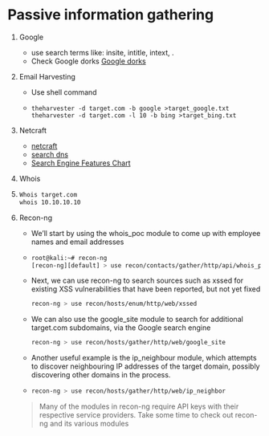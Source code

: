 # Passive information gathering
1. Google
	- use search terms like: insite, intitle, intext, .    
	- Check Google dorks [Google dorks](https://www.exploit-db.com/google-hacking-database/)
2. Email Harvesting
	- Use shell command
	- 
		```shell
		theharvester -d target.com -b google >target_google.txt
		theharvester -d target.com -l 10 -b bing >target_bing.txt
		```
		
3. Netcraft
	- [netcraft](http://www.netcraft.com/)
	- [search dns](http://searchdns.netcraft.com/)
	- [Search Engine Features Chart](http://www.searchengineshowdown.com/features/)
4. Whois
5. 
	```Bash
	Whois target.com
	whois 10.10.10.10
	```
	
5. Recon-ng
	- We’ll start by using the whois_poc module to come up with employee names and email addresses
	- 
		```Bash
		root@kali:~# recon-ng
		[recon-ng][default] > use recon/contacts/gather/http/api/whois_pocs
		```
		
	- Next, we can use recon-ng to search sources such as xssed for existing XSS vulnerabilities that have been reported, but not yet fixed

		```Bash
		recon-ng > use recon/hosts/enum/http/web/xssed
		```
		
	- We can also use the google_site module to search for additional target.com subdomains, via the Google search engine

		```Bash
		recon­-ng > use recon/hosts/gather/http/web/google_site
		```
		
	- Another useful example is the ip_neighbour module, which attempts to discover neighbouring IP addresses of the target domain, possibly discovering other domains in the process.
	- 
		```Bash
		recon-ng > use recon/hosts/gather/http/web/ip_neighbor
		```
		
	> Many of the modules in recon-ng require API keys with their respective service providers. Take some time to check out recon-ng and its various modules

